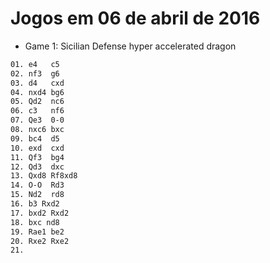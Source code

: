 # Jogos em 06 de abril de 2016

* Game 1: Sicilian Defense hyper accelerated dragon

```txt
01. e4   c5
02. nf3  g6
03. d4   cxd
04. nxd4 bg6
05. Qd2  nc6
06. c3   nf6
07. Qe3  0-0
08. nxc6 bxc
09. bc4  d5
10. exd  cxd
11. Qf3  bg4
12. Qd3  dxc
13. Qxd8 Rf8xd8
14. O-O  Rd3
15. Nd2  rd8
16. b3 Rxd2
17. bxd2 Rxd2
18. bxc nd8
19. Rae1 be2
20. Rxe2 Rxe2
21. 
```
